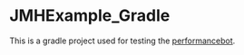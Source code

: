 # JMHExample_Gradle

This is a gradle project used for testing the [performancebot](https://github.com/icetlab/performancebot).
